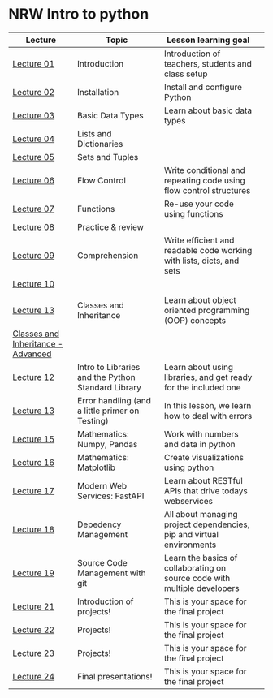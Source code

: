 # NRW Intro to python


| Lecture                   | Topic       | Lesson learning goal                                              |                                                |
| --------------------------- | ------------ | ---------------------------------------------------- | --------------------------------------------------------------------------- |
| [Lecture 01](lecture-01/) | Introduction                                       | Introduction of teachers, students and class setup                        |
| [Lecture 02](lecture-02/) | Installation                                       | Install and configure Python                                              |
| [Lecture 03](lecture-03/) | Basic Data Types                                   | Learn about basic data types                                              |
| [Lecture 04](lecture-04/) | Lists and Dictionaries                             |                                                                           |
| [Lecture 05](lecture-05/) | Sets and Tuples                                    |                                                                           |
| [Lecture 06](lecture-06/) | Flow Control                                       | Write conditional and repeating code using flow control structures     |
| [Lecture 07](lecture-07/) | Functions                                          | Re-use your code using functions                                          |
| [Lecture 08](lecture-08/) | Practice & review                                  |                                                                           |
| [Lecture 09](lecture-09/) | Comprehension                                      | Write efficient and readable code working with lists, dicts, and sets    |
| [Lecture 10](assignment1_tictactoe/) |                                         |                
                                       |
| [Lecture 13](lecture-10/) | Classes and Inheritance                            | Learn about object oriented programming (OOP) concepts              
[Classes and Inheritance - Advanced](lecture-11/) |                              |                                    
| [Lecture 12](lecture-12/) | Intro to Libraries and the Python Standard Library | Learn about using libraries, and get ready for the included one         |
| [Lecture 13](lecture-13/) | Error handling (and a little primer on Testing)    | In this lesson, we learn how to deal with errors                       |
| [Lecture 15](lecture-15/) | Mathematics: Numpy, Pandas                         | Work with numbers and data in python                                 |
| [Lecture 16](lecture-16/) | Mathematics: Matplotlib                            | Create visualizations using python                                        |
| [Lecture 17](lecture-17/) | Modern Web Services: FastAPI                       | Learn about RESTful APIs that drive todays webservices               |
| [Lecture 18](lecture-18/) | Depedency Management                               | All about managing project dependencies, pip and virtual environments     |
| [Lecture 19](lecture-19/) | Source Code Management with git                    | Learn the basics of collaborating on source code with multiple developers |
| [Lecture 21](lecture-21/) | Introduction of projects!                          | This is your space for the final project                                  |
| [Lecture 22](lecture-22/) | Projects!                                          | This is your space for the final project                                  |
| [Lecture 23](lecture-23/) | Projects!                                          | This is your space for the final project                                  |
| [Lecture 24](lecture-24/) | Final presentations!                               | This is your space for the final project                                  |
